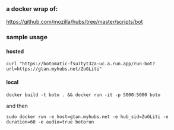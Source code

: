 

### a docker wrap of:
https://github.com/mozilla/hubs/tree/master/scripts/bot

### sample usage 
#### hosted
`curl "https://botomatic-fsu7tyt32a-uc.a.run.app/run-bot?url=https://gtan.myhubs.net/ZuGLiti"`

#### local
`docker build -t boto . && docker run -it -p 5000:5000 boto`

and then

`sudo docker run -e host=gtan.myhubs.net -e hub_sid=ZuGLiti -e duration=60 -e audio=true botorun`
